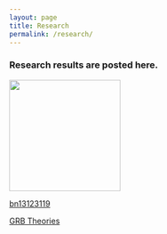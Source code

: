 ```yaml
---
layout: page
title: Research
permalink: /research/
---
```


### Research results are posted here.

<p>
<img src="mtbk24/bn080916009/images/sbpl_-01-_L__ParamDistribution.pdf
" style="width: 200px;"/>
 <em> </em>
</p>

[bn13123119](https://github.com/mtbk24/bn131231198/blob/master/analysis.md)



[GRB Theories](https://github.com/mtbk24/mtbk24.github.io/blob/master/notes/Chapter_Theories_of_GRBs.pdf)
